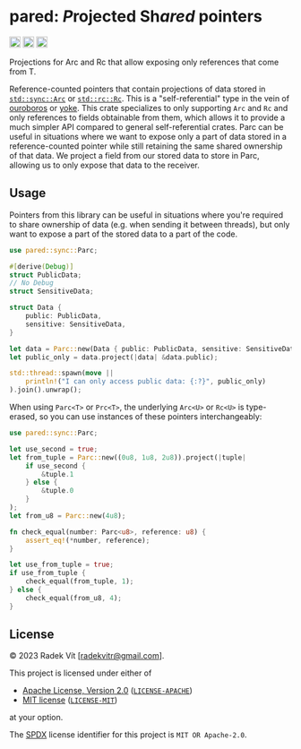 # pared: ***P***rojected Sh***ared*** pointers
[<img alt="License" src="https://img.shields.io/badge/license-MIT%2FApache--2.0-informational?style=flat-square" height="20">](COPYRIGHT.md)
[<img alt="crates.io" src="https://img.shields.io/crates/v/pared.svg?style=for-the-badge&color=fc8d62&logo=rust" height="20">](https://crates.io/crates/pared)
[<img alt="docs.rs" src="https://img.shields.io/badge/docs.rs-pared-66c2a5?style=for-the-badge&labelColor=555555&logo=docs.rs" height="20">](https://docs.rs/pared)

Projections for Arc<T> and Rc<T> that allow exposing only references that come from T.

Reference-counted pointers that contain projections of data stored in [`std::sync::Arc`](https://doc.rust-lang.org/std/sync/struct.Arc.html)
or [`std::rc::Rc`](https://doc.rust-lang.org/std/rc/struct.Rc.html).
This is a "self-referential" type in the vein of [ouroboros](https://lib.rs/ouroboros)
or [yoke](https://lib.rs/yoke).
This crate specializes to only supporting `Arc` and `Rc` and only references to fields
obtainable from them, which allows it to provide a much simpler API compared to general
self-referential crates.
Parc can be useful in situations where we want to expose only a part of data stored
in a reference-counted pointer while still retaining the same shared ownership of that data.
We project a field from our stored data to store in Parc, allowing us to only expose that data
to the receiver.

## Usage
Pointers from this library can be useful in situations where you're required to share ownership of
data (e.g. when sending it between threads), but only want to expose a part of the stored data
to a part of the code.

```rust
use pared::sync::Parc;

#[derive(Debug)]
struct PublicData;
// No Debug
struct SensitiveData;

struct Data {
    public: PublicData,
    sensitive: SensitiveData,
}

let data = Parc::new(Data { public: PublicData, sensitive: SensitiveData });
let public_only = data.project(|data| &data.public);

std::thread::spawn(move ||
    println!("I can only access public data: {:?}", public_only)
).join().unwrap();
```

When using `Parc<T>` or `Prc<T>`, the underlying `Arc<U>` or `Rc<U>` is type-erased, so you can use instances of these pointers interchangeably:
```rust
use pared::sync::Parc;

let use_second = true;
let from_tuple = Parc::new((0u8, 1u8, 2u8)).project(|tuple|
    if use_second {
        &tuple.1
    } else {
        &tuple.0
    }
);
let from_u8 = Parc::new(4u8);

fn check_equal(number: Parc<u8>, reference: u8) {
    assert_eq!(*number, reference);
}

let use_from_tuple = true;
if use_from_tuple {
    check_equal(from_tuple, 1);
} else {
    check_equal(from_u8, 4);
}
```

## License

&copy; 2023 Radek Vít [radekvitr@gmail.com].

This project is licensed under either of

- [Apache License, Version 2.0](https://www.apache.org/licenses/LICENSE-2.0) ([`LICENSE-APACHE`](LICENSE-APACHE))
- [MIT license](https://opensource.org/licenses/MIT) ([`LICENSE-MIT`](LICENSE-MIT))

at your option.

The [SPDX](https://spdx.dev) license identifier for this project is `MIT OR Apache-2.0`.